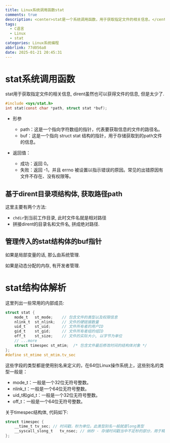 ```yaml
---
title: Linux系统调用函数stat
comments: true
description: <center>stat是一个系统调用函数，用于获取指定文件的相关信息。</center>
tags:
  - C语言
  - Linux
  - stat
categories: Linux系统编程
abbrlink: 77d056a8
date: 2025-01-21 20:45:31
---
```



# stat系统调用函数

stat用于获取指定文件的相关信息, dirent虽然也可以获得文件的信息, 但是太少了.

```c
#include <sys/stat.h>
int stat(const char *path, struct stat *buf);
```

- 形参
  - path：这是一个指向字符数组的指针，代表要获取信息的文件的路径名。
  - buf：这是一个指向 struct stat 结构的指针，用于存储获取到的path文件的信息。

- 返回值：
  - 成功：返回 0。
  - 失败：返回 -1，并且 errno 被设置以指示错误的原因。常见的出错原因有文件不存在、没有权限等。


## 基于dirent目录项结构体, 获取路径path

这里主要有两个方法:

- `chdir`到当前工作目录, 此时文件名就是相对路径
- 拼接dirent的目录名和文件名, 拼成绝对路径.

## 管理传入的stat结构体的buf指针

如果是局部变量的话, 那么由系统管理.

如果是动态分配的内存, 有开发者管理.

# stat结构体解析

这里列出一些常用的内部成员:

```c
struct stat {
    mode_t   st_mode;    // 包含文件的类型以及权限信息
    nlink_t  st_nlink;   // 文件的硬链接数量 
    uid_t    st_uid;     // 文件所有者的用户ID
    gid_t    st_gid;     // 文件所有者组的组ID
    off_t    st_size;    // 文件的实际大小, 以字节为单位
    // ...more
    struct timespec st_mtim;  /* 包含文件最后修改时间的结构体对象 */
};
#define st_mtime st_mtim.tv_sec
```

这些字段的类型都是使用别名来定义的，在64位Linux操作系统上，这些别名的类型一般是：

- mode_t：一般是一个32位无符号整数。
- nlink_t：一般是一个64位无符号整数。
- uid_t和gid_t：一般是一个32位无符号整数。
- off_t：一般是一个64位无符号整数。

关于timespec结构体, 代码如下:

```c
struct timespec {
    __time_t tv_sec; // 时间戳，秒为单位。此类型别名一般就是long类型
    __syscall_slong_t   tv_nsec; // 纳秒 - 存储时间戳当中不足秒的部分，用于精准表示时间。此类型别名一般就是long类型
};
```


















